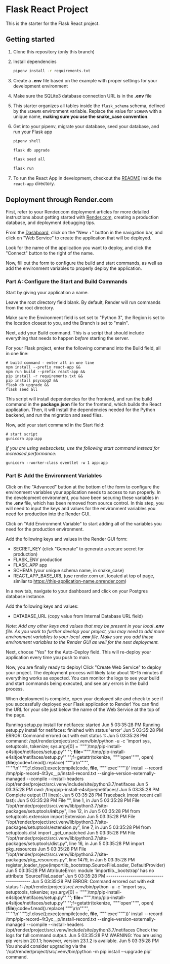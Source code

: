 # Flask React Project

This is the starter for the Flask React project.

## Getting started
1. Clone this repository (only this branch)

2. Install dependencies

      ```bash
      pipenv install -r requirements.txt
      ```

3. Create a **.env** file based on the example with proper settings for your
   development environment

4. Make sure the SQLite3 database connection URL is in the **.env** file

5. This starter organizes all tables inside the `flask_schema` schema, defined
   by the `SCHEMA` environment variable.  Replace the value for
   `SCHEMA` with a unique name, **making sure you use the snake_case
   convention**.

6. Get into your pipenv, migrate your database, seed your database, and run your Flask app

   ```bash
   pipenv shell
   ```

   ```bash
   flask db upgrade
   ```

   ```bash
   flask seed all
   ```

   ```bash
   flask run
   ```

7. To run the React App in development, checkout the [README](./react-app/README.md) inside the `react-app` directory.


## Deployment through Render.com

First, refer to your Render.com deployment articles for more detailed
instructions about getting started with [Render.com], creating a production
database, and deployment debugging tips.

From the [Dashboard], click on the "New +" button in the navigation bar, and
click on "Web Service" to create the application that will be deployed.

Look for the name of the application you want to deploy, and click the "Connect"
button to the right of the name.

Now, fill out the form to configure the build and start commands, as well as add
the environment variables to properly deploy the application.

### Part A: Configure the Start and Build Commands

Start by giving your application a name.

Leave the root directory field blank. By default, Render will run commands from
the root directory.

Make sure the Environment field is set set to "Python 3", the Region is set to
the location closest to you, and the Branch is set to "main".

Next, add your Build command. This is a script that should include everything
that needs to happen _before_ starting the server.

For your Flask project, enter the following command into the Build field, all in
one line:

```shell
# build command - enter all in one line
npm install --prefix react-app &&
npm run build --prefix react-app &&
pip install -r requirements.txt &&
pip install psycopg2 &&
flask db upgrade &&
flask seed all
```

This script will install dependencies for the frontend, and run the build
command in the __package.json__ file for the frontend, which builds the React
application. Then, it will install the dependencies needed for the Python
backend, and run the migration and seed files.

Now, add your start command in the Start field:

```shell
# start script
gunicorn app:app
```

_If you are using websockets, use the following start command instead for increased performance:_

`gunicorn --worker-class eventlet -w 1 app:app`

### Part B: Add the Environment Variables

Click on the "Advanced" button at the bottom of the form to configure the
environment variables your application needs to access to run properly. In the
development environment, you have been securing these variables in the __.env__
file, which has been removed from source control. In this step, you will need to
input the keys and values for the environment variables you need for production
into the Render GUI.

Click on "Add Environment Variable" to start adding all of the variables you
need for the production environment.

Add the following keys and values in the Render GUI form:

- SECRET_KEY (click "Generate" to generate a secure secret for production)
- FLASK_ENV production
- FLASK_APP app
- SCHEMA (your unique schema name, in snake_case)
- REACT_APP_BASE_URL (use render.com url, located at top of page, similar to
  https://this-application-name.onrender.com)

In a new tab, navigate to your dashboard and click on your Postgres database
instance.

Add the following keys and values:

- DATABASE_URL (copy value from Internal Database URL field)

_Note: Add any other keys and values that may be present in your local __.env__
file. As you work to further develop your project, you may need to add more
environment variables to your local __.env__ file. Make sure you add these
environment variables to the Render GUI as well for the next deployment._

Next, choose "Yes" for the Auto-Deploy field. This will re-deploy your
application every time you push to main.

Now, you are finally ready to deploy! Click "Create Web Service" to deploy your
project. The deployment process will likely take about 10-15 minutes if
everything works as expected. You can monitor the logs to see your build and
start commands being executed, and see any errors in the build process.

When deployment is complete, open your deployed site and check to see if you
successfully deployed your Flask application to Render! You can find the URL for
your site just below the name of the Web Service at the top of the page.

[Render.com]: https://render.com/
[Dashboard]: https://dashboard.render.com/


Running setup.py install for netifaces: started
Jun 5 03:35:28 PM      Running setup.py install for netifaces: finished with status 'error'
Jun 5 03:35:28 PM      ERROR: Command errored out with exit status 1:
Jun 5 03:35:28 PM       command: /opt/render/project/src/.venv/bin/python -u -c 'import sys, setuptools, tokenize; sys.argv[0] = '"'"'/tmp/pip-install-e4sitjoe/netifaces/setup.py'"'"'; __file__='"'"'/tmp/pip-install-e4sitjoe/netifaces/setup.py'"'"';f=getattr(tokenize, '"'"'open'"'"', open)(__file__);code=f.read().replace('"'"'\r\n'"'"', '"'"'\n'"'"');f.close();exec(compile(code, __file__, '"'"'exec'"'"'))' install --record /tmp/pip-record-4t3yc__p/install-record.txt --single-version-externally-managed --compile --install-headers /opt/render/project/src/.venv/include/site/python3.7/netifaces
Jun 5 03:35:28 PM           cwd: /tmp/pip-install-e4sitjoe/netifaces/
Jun 5 03:35:28 PM      Complete output (11 lines):
Jun 5 03:35:28 PM      Traceback (most recent call last):
Jun 5 03:35:28 PM        File "<string>", line 1, in <module>
Jun 5 03:35:28 PM        File "/opt/render/project/src/.venv/lib/python3.7/site-packages/setuptools/__init__.py", line 12, in <module>
Jun 5 03:35:28 PM          from setuptools.extension import Extension
Jun 5 03:35:28 PM        File "/opt/render/project/src/.venv/lib/python3.7/site-packages/setuptools/extension.py", line 7, in <module>
Jun 5 03:35:28 PM          from setuptools.dist import _get_unpatched
Jun 5 03:35:28 PM        File "/opt/render/project/src/.venv/lib/python3.7/site-packages/setuptools/dist.py", line 16, in <module>
Jun 5 03:35:28 PM          import pkg_resources
Jun 5 03:35:28 PM        File "/opt/render/project/src/.venv/lib/python3.7/site-packages/pkg_resources.py", line 1479, in <module>
Jun 5 03:35:28 PM          register_loader_type(importlib_bootstrap.SourceFileLoader, DefaultProvider)
Jun 5 03:35:28 PM      AttributeError: module 'importlib._bootstrap' has no attribute 'SourceFileLoader'
Jun 5 03:35:28 PM      ----------------------------------------
Jun 5 03:35:28 PM  ERROR: Command errored out with exit status 1: /opt/render/project/src/.venv/bin/python -u -c 'import sys, setuptools, tokenize; sys.argv[0] = '"'"'/tmp/pip-install-e4sitjoe/netifaces/setup.py'"'"'; __file__='"'"'/tmp/pip-install-e4sitjoe/netifaces/setup.py'"'"';f=getattr(tokenize, '"'"'open'"'"', open)(__file__);code=f.read().replace('"'"'\r\n'"'"', '"'"'\n'"'"');f.close();exec(compile(code, __file__, '"'"'exec'"'"'))' install --record /tmp/pip-record-4t3yc__p/install-record.txt --single-version-externally-managed --compile --install-headers /opt/render/project/src/.venv/include/site/python3.7/netifaces Check the logs for full command output.
Jun 5 03:35:28 PM  WARNING: You are using pip version 20.1.1; however, version 23.1.2 is available.
Jun 5 03:35:28 PM  You should consider upgrading via the '/opt/render/project/src/.venv/bin/python -m pip install --upgrade pip' command.